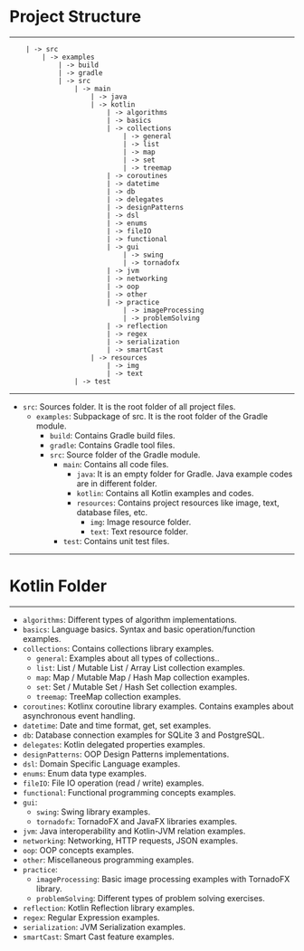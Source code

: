 # Project Structure
***
```
    | -> src
        | -> examples
            | -> build
            | -> gradle
            | -> src
                | -> main
                    | -> java
                    | -> kotlin
                        | -> algorithms
                        | -> basics
                        | -> collections
                            | -> general
                            | -> list
                            | -> map
                            | -> set
                            | -> treemap
                        | -> coroutines
                        | -> datetime
                        | -> db
                        | -> delegates
                        | -> designPatterns
                        | -> dsl
                        | -> enums
                        | -> fileIO
                        | -> functional
                        | -> gui
                            | -> swing
                            | -> tornadofx
                        | -> jvm
                        | -> networking
                        | -> oop
                        | -> other
                        | -> practice
                            | -> imageProcessing
                            | -> problemSolving
                        | -> reflection
                        | -> regex
                        | -> serialization
                        | -> smartCast
                    | -> resources
                        | -> img
                        | -> text
                | -> test
```
***
* `src`: Sources folder. It is the root folder of all project files.
    * `examples`: Subpackage of src. It is the root folder of the Gradle module.
        * `build`: Contains Gradle build files.
        * `gradle`: Contains Gradle tool files.
        * `src`: Source folder of the Gradle module.
            * `main`: Contains all code files.
                * `java`: It is an empty folder for Gradle. Java example codes are in different folder.
                * `kotlin`: Contains all Kotlin examples and codes.
                * `resources`: Contains project resources like image, text, database files, etc.
                    * `img`: Image resource folder.
                    * `text`: Text resource folder.
            * `test`: Contains unit test files.
***
# Kotlin Folder
***
* `algorithms`: Different types of algorithm implementations.
* `basics`: Language basics. Syntax and basic operation/function examples.
* `collections`: Contains collections library examples.
    * `general`: Examples about all types of collections..
    * `list`: List / Mutable List / Array List collection examples.
    * `map`: Map / Mutable Map / Hash Map collection examples.
    * `set`: Set / Mutable Set / Hash Set collection examples.
    * `treemap`: TreeMap collection examples.
* `coroutines`: Kotlinx coroutine library examples. Contains examples about asynchronous event handling. 
* `datetime`: Date and time format, get, set examples.
* `db`: Database connection examples for SQLite 3 and PostgreSQL.
* `delegates`: Kotlin delegated properties examples.
* `designPatterns`: OOP Design Patterns implementations.
* `dsl`: Domain Specific Language examples.
* `enums`: Enum data type examples.
* `fileIO`: File IO operation (read / write) examples.
* `functional`: Functional programming concepts examples.
* `gui`:
    * `swing`: Swing library examples.
    * `tornadofx`: TornadoFX and JavaFX libraries examples.
* `jvm`: Java interoperability and Kotlin-JVM relation examples.
* `networking`: Networking, HTTP requests, JSON examples.
* `oop`: OOP concepts examples.
* `other`: Miscellaneous programming examples.
* `practice`:
    * `imageProcessing`: Basic image processing examples with TornadoFX library.
    * `problemSolving`: Different types of problem solving exercises.
* `reflection`: Kotlin Reflection library examples.
* `regex`: Regular Expression examples.
* `serialization`: JVM Serialization examples.
* `smartCast`: Smart Cast feature examples.